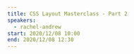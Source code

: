 ```yaml
---
title: CSS Layout Masterclass - Part 2
speakers:
  - rachel-andrew
start: 2020/12/08 10:00
end: 2020/12/08 12:30
---
```

